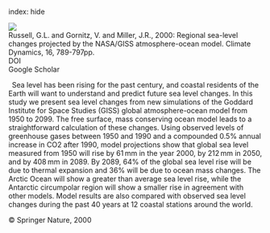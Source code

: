 index: hide

<div class="Citation">
    <div class="Citation-thumb CitationThumb-linked"  data-href="https://doi.org/10.1007/s003820000090">
      <img src="https://static.claimspace.cloud/climate-study-static/refs/thumbs/13/Russell_et_al_2000-thumb.png" />
    </div>

  <div class="Citation-body">
    <div class="Citation-text">Russell, G.L. and Gornitz, V. and Miller, J.R., 2000: Regional sea-level changes projected by the NASA/GISS atmosphere-ocean model. <span class="Article-journal">Climate Dynamics, </span><span class="Article-volume">16, </span>789-797pp.</div>
    <div class="Citation-links">
      <div class="CitationLink" data-href="https://doi.org/10.1007/s003820000090">
        <div class="CitationLink-icon CitationLink-Doi"></div>
        <div class="CitationLink-text">DOI</div>
      </div>
      <div class="CitationLink" data-href="https://scholar.google.com/scholar?q=10.1007/s003820000090">
        <div class="CitationLink-icon CitationLink-Scholar"></div>
        <div class="CitationLink-text">Google Scholar</div>
      </div>
    </div>
  </div>
</div>

 Sea level has been rising for the past century, and coastal residents of the Earth will want to understand and predict future sea level changes. In this study we present sea level changes from new simulations of the Goddard Institute for Space Studies (GISS) global atmosphere-ocean model from 1950 to 2099. The free surface, mass conserving ocean model leads to a straightforward calculation of these changes. Using observed levels of greenhouse gases between 1950 and 1990 and a compounded 0.5% annual increase in CO2 after 1990, model projections show that global sea level measured from 1950 will rise by 61 mm in the year 2000, by 212 mm in 2050, and by 408 mm in 2089. By 2089, 64% of the global sea level rise will be due to thermal expansion and 36% will be due to ocean mass changes. The Arctic Ocean will show a greater than average sea level rise, while the Antarctic circumpolar region will show a smaller rise in agreement with other models. Model results are also compared with observed sea level changes during the past 40 years at 12 coastal stations around the world.

<div class="Citation-copy">
&copy; Springer Nature, 2000
</div>